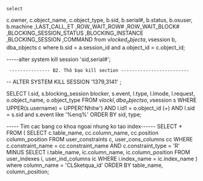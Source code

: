 	select
   c.owner,
   c.object_name,
   c.object_type,
   b.sid,
   b.serial#,
   b.status,
   b.osuser,
   b.machine
   ,LAST_CALL_ET
   ,ROW_WAIT_ROW#
   ,ROW_WAIT_BLOCK#
   ,BLOCKING_SESSION_STATUS
   ,BLOCKING_INSTANCE
   ,BLOCKING_SESSION
   ,COMMAND
from
   v$locked_object a ,
   v$session b,
   dba_objects c
where
   b.sid = a.session_id
and
   a.object_id = c.object_id;
   
   -----alter system kill session 'sid,serial#';
   
     --------------- B2. Thô bạo kill section ------------------------- 
--   ALTER SYSTEM KILL SESSION '1379,3141' ;



SELECT l.sid, s.blocking_session blocker, s.event, l.type, l.lmode, l.request, o.object_name, o.object_type 
FROM v$lock l, dba_objects o, v$session s 
WHERE UPPER(s.username) = UPPER('Nhitw') 
AND l.id1 = o.object_id (+) 
AND l.sid = s.sid 
and s.event like '%enq%'
ORDER BY sid, type;



----- Tim cac bang co khoa ngoai nhung ko tao index------
SELECT * FROM (
SELECT c.table_name, cc.column_name, cc.position column_position
FROM   user_constraints c, user_cons_columns cc
WHERE  c.constraint_name = cc.constraint_name
AND    c.constraint_type = 'R'
MINUS
SELECT i.table_name, ic.column_name, ic.column_position
FROM   user_indexes i, user_ind_columns ic
WHERE  i.index_name = ic.index_name
)
where column_name = 'CLSketqua_id'
ORDER BY table_name, column_position;


